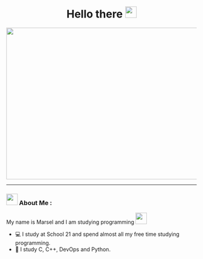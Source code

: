 <div align="center">
  <h1>
    Hello there 
    <img src="https://media.giphy.com/media/hvRJCLFzcasrR4ia7z/giphy.gif" width="30px"/>
  </h1>
  <img src="https://camo.githubusercontent.com/5ddf73ad3a205111cf8c686f687fc216c2946a75005718c8da5b837ad9de78c9/68747470733a2f2f7468756d62732e6766796361742e636f6d2f4576696c4e657874446576696c666973682d736d616c6c2e676966" width="600" height="400"/>
</div>

---

<div>
  
  ### <img src="https://cdn-icons-png.flaticon.com/512/3242/3242120.png" width="30"> About Me :  
  My name is Marsel and I am studying programming <img src="https://media.giphy.com/media/WUlplcMpOCEmTGBtBW/giphy.gif" width="30">
  - :computer: I study at School 21 and spend almost all my free time studying programming.
  - :snake: I study C, C++, DevOps and Python.
</div>
